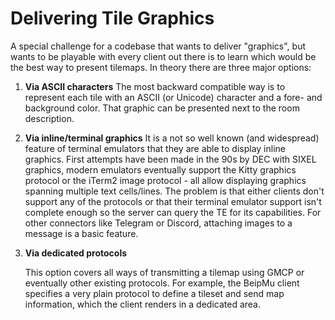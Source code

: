# Delivering Tile Graphics

A special challenge for a codebase that wants to deliver "graphics", but wants to be playable with every client out there is to learn which would be the best way to present tilemaps. In theory there are three major options:

1. **Via ASCII characters**
   The most backward compatible way is to represent each tile with an ASCII (or Unicode) character and a fore- and background color. That graphic can be presented next to the room description.

2. **Via inline/terminal graphics**
   It is a not so well known (and widespread) feature of terminal emulators that they are able to display inline graphics. First attempts have been made in the 90s by DEC with SIXEL graphics, modern emulators eventually support the Kitty graphics protocol or the iTerm2 image protocol - all allow displaying graphics spanning multiple text cells/lines. The problem is that either clients don't support any of the protocols or that their terminal emulator support isn't complete enough so the server can query the TE for its capabilities.
   For other connectors like Telegram or Discord, attaching images to a message is a basic feature.

3. **Via dedicated protocols**

   This option covers all ways of transmitting a tilemap using GMCP or eventually other existing protocols. For example, the BeipMu client specifies a very plain protocol to define a tileset and send map information, which the client renders in a dedicated area. 